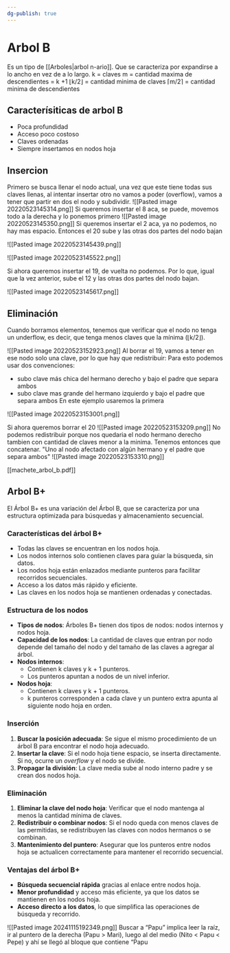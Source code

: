 ```yaml
---
dg-publish: true
---
```

# Arbol B
Es un tipo de [[Arboles|arbol n-ario]]. Que se caracteriza por expandirse a lo ancho en vez de a lo largo.
k = claves
m = cantidad maxima de descendientes = k +1
⌊k/2⌋ = cantidad minima de claves
⌈m/2⌉ = cantidad minima de descendientes
 ## Caracterísiticas de arbol B
 - Poca profundidad
 - Acceso poco costoso
 - Claves ordenadas
 - Siempre insertamos en nodos hoja

## Insercion
Primero se busca llenar el nodo actual, una vez que este tiene todas sus claves llenas, al intentar insertar otro no vamos a poder (overflow), vamos a tener que partir en dos el nodo y subdividir.
![[Pasted image 20220523145314.png]]
Si queremos insertar el 8 aca, se puede, movemos todo a la derecha y lo ponemos primero
![[Pasted image 20220523145350.png]]
Si queremos insertar el 2 aca, ya no podemos, no hay mas espacio. Entonces el 20 sube y las otras dos partes del nodo bajan

![[Pasted image 20220523145439.png]]

![[Pasted image 20220523145522.png]]

Si ahora queremos insertar el 19, de vuelta no podemos. Por lo que, igual que la vez anterior, sube el 12 y las otras dos partes del nodo bajan.

![[Pasted image 20220523145617.png]]

## Eliminación
Cuando borramos elementos, tenemos que verificar que el nodo no tenga un underflow, es decir, que tenga menos claves que la mínima (⌊k/2⌋).

![[Pasted image 20220523152923.png]] 
Al borrar el 19, vamos a tener en ese nodo solo una clave, por lo que hay que redistribuir:
Para esto podemos usar dos convenciones:
- subo clave más chica del hermano derecho y bajo el padre que separa ambos
- subo clave mas grande del hermano izquierdo y bajo el padre que separa ambos
En este ejemplo usaremos la primera

![[Pasted image 20220523153001.png]]


Si ahora queremos borrar el 20
![[Pasted image 20220523153209.png]]
No podemos redistribuir porque nos quedaria el nodo hermano derecho tambien con cantidad de claves menor a la minima. Tenemos entonces que concatenar.
"Uno al nodo afectado con algún hermano y el padre que separa ambos"
![[Pasted image 20220523153310.png]]

[[machete_arbol_b.pdf]]


## Arbol B+

El Árbol B+ es una variación del Árbol B, que se caracteriza por una estructura optimizada para búsquedas y almacenamiento secuencial.

### Características del árbol B+

- Todas las claves se encuentran en los nodos hoja.
- Los nodos internos solo contienen claves para guiar la búsqueda, sin datos.
- Los nodos hoja están enlazados mediante punteros para facilitar recorridos secuenciales.
- Acceso a los datos más rápido y eficiente.
- Las claves en los nodos hoja se mantienen ordenadas y conectadas.

### Estructura de los nodos

- **Tipos de nodos**: Árboles B+ tienen dos tipos de nodos: nodos internos y nodos hoja.
- **Capacidad de los nodos**: La cantidad de claves que entran por nodo depende del tamaño del nodo y del tamaño de las claves a agregar al árbol.
- **Nodos internos**:
    - Contienen k claves y k + 1 punteros.
    - Los punteros apuntan a nodos de un nivel inferior.
- **Nodos hoja**:
    - Contienen k claves y k + 1 punteros.
    - k punteros corresponden a cada clave y un puntero extra apunta al siguiente nodo hoja en orden.

### Inserción

1. **Buscar la posición adecuada**: Se sigue el mismo procedimiento de un árbol B para encontrar el nodo hoja adecuado.
2. **Insertar la clave**: Si el nodo hoja tiene espacio, se inserta directamente. Si no, ocurre un _overflow_ y el nodo se divide.
3. **Propagar la división**: La clave media sube al nodo interno padre y se crean dos nodos hoja.

### Eliminación

1. **Eliminar la clave del nodo hoja**: Verificar que el nodo mantenga al menos la cantidad mínima de claves.
2. **Redistribuir o combinar nodos**: Si el nodo queda con menos claves de las permitidas, se redistribuyen las claves con nodos hermanos o se combinan.
3. **Mantenimiento del puntero**: Asegurar que los punteros entre nodos hoja se actualicen correctamente para mantener el recorrido secuencial.

### Ventajas del árbol B+

- **Búsqueda secuencial rápida** gracias al enlace entre nodos hoja.
- **Menor profundidad** y acceso más eficiente, ya que los datos se mantienen en los nodos hoja.
- **Acceso directo a los datos**, lo que simplifica las operaciones de búsqueda y recorrido.

![[Pasted image 20241115192349.png]]
Buscar a “Papu” implica leer la raíz, ir al puntero de la derecha (Papu > Mari), luego al del medio (Nito < Papu < Pepe) y ahí se llegó al bloque que contiene “Papu